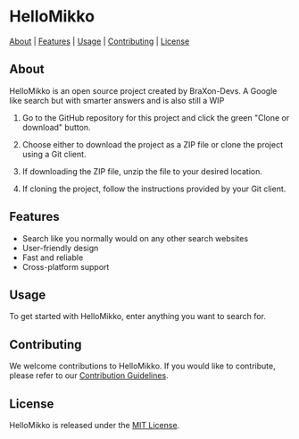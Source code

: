 # HelloMikko

[About](#About) | [Features](#Features) | [Usage](#Usage) | [Contributing](#Contributing) | [License](#License)

## About

HelloMikko is an open source project created by BraXon-Devs. A Google like search but with smarter answers and is also still a WIP



1. Go to the GitHub repository for this project and click the green "Clone or download" button.

2. Choose either to download the project as a ZIP file or clone the project using a Git client.

3. If downloading the ZIP file, unzip the file to your desired location.

4. If cloning the project, follow the instructions provided by your Git client.

## Features

* Search like you normally would on any other search websites
* User-friendly design
* Fast and reliable
* Cross-platform support

## Usage

To get started with HelloMikko, enter anything you want to search for.

## Contributing

We welcome contributions to HelloMikko. If you would like to contribute, please refer to our [Contribution Guidelines](https://github.com/BraXon-Devs/HelloMikko/blob/master/CONTRIBUTING.md).

## License

HelloMikko is released under the [MIT License](https://github.com/BraXon-Devs/HelloMikko/blob/master/LICENSE).
